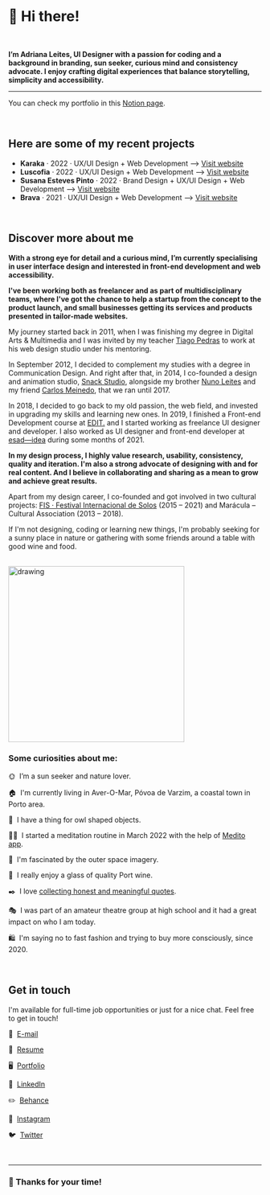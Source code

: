 # 👋 Hi there!

<br>

**I’m Adriana Leites, UI Designer with a passion for coding and a background in branding, sun seeker, curious mind and consistency advocate. I enjoy crafting digital experiences that balance storytelling, simplicity and accessibility.**

---

You can check my portfolio in this [Notion page](https://adriana-leites.notion.site/adriana-leites/adriana-leites-8594de1644a14d919e53aab803e67655).

<br>

## Here are some of my recent projects

- **Karaka** · 2022 · UX/UI Design + Web Development ⟶ [Visit website](http://atelierkaraka.com/)
- **Luscofia** · 2022 · UX/UI Design + Web Development ⟶ [Visit website](https://luscofia.com/)
- **Susana Esteves Pinto** · 2022 · Brand Design + UX/UI Design + Web Development ⟶ [Visit website](https://susanaestevespinto.com/)
- **Brava** · 2021 · UX/UI Design + Web Development ⟶ [Visit website](https://bybrava.pt/)

<br>

## Discover more about me

**With a strong eye for detail and a curious mind, I’m currently specialising in user interface design and interested in front-end development and web accessibility.**

**I've been working both as freelancer and as part of multidisciplinary teams, where I've got the chance to help a startup from the concept to the product launch, and small businesses getting its services and products presented in tailor-made websites.**

My journey started back in 2011, when I was finishing my degree in Digital Arts & Multimedia and I was invited by my teacher [Tiago Pedras](https://tiagopedras.com/) to work at his web design studio under his mentoring. 

In September 2012, I decided to complement my studies with a degree in Communication Design. And right after that, in 2014, I co-founded a design and animation studio, [Snack Studio](https://behance.net/welovesnack), alongside my brother [Nuno Leites](https://nunoleites.com/) and my friend [Carlos Meinedo](https://www.behance.net/carlosmeinedo), that we ran until 2017.

In 2018, I decided to go back to my old passion, the web field, and invested in upgrading my skills and learning new ones. In 2019, I finished a Front-end Development course at [EDIT.](https://weareedit.io/) and I started working as freelance UI designer and developer. I also worked as UI designer and front-end developer at [esad—idea](https://esadidea.pt/) during some months of 2021.

**In my design process, I highly value research, usability, consistency, quality and iteration. I'm also a strong advocate of designing with and for real content. And I believe in collaborating and sharing as a mean to grow and achieve great results.**

Apart from my design career, I co-founded and got involved in two cultural projects: [FIS · Festival Internacional de Solos](http://fis.pt/) (2015 – 2021) and Marácula – Cultural Association (2013 – 2018).

If I'm not designing, coding or learning new things, I'm probably seeking for a sunny place in nature or gathering with some friends around a table with good wine and food.

<br>

<img src="https://adriana-leites.notion.site/image/https%3A%2F%2Fs3-us-west-2.amazonaws.com%2Fsecure.notion-static.com%2Fe16871b6-d800-4e98-bb20-8419e8b35ce2%2Fme.jpg?id=39949b47-3ea8-4bd6-bec4-9be44b384b38&table=block&spaceId=0d9d92cd-5d21-4a67-9a1d-55113203f900&width=890&userId=&cache=v2" alt="drawing" width="350"/>

### Some curiosities about me:

🌞  I’m a sun seeker and nature lover.

🏠  I'm currently living in Aver-O-Mar, Póvoa de Varzim, a coastal town in Porto area.

🦉  I have a thing for owl shaped objects.

🧘‍♀️  I started a meditation routine in March 2022 with the help of [Medito app](https://meditofoundation.org/medito-app).

🔭  I'm fascinated by the outer space imagery.

🍷  I really enjoy a glass of quality Port wine.

✒️  I love [collecting honest and meaningful quotes](https://www.instagram.com/explore/tags/adrianaquotescollector/).

🎭  I was part of an amateur theatre group at high school and it had a great impact on who I am today.

🛍️  I'm saying no to fast fashion and trying to buy more consciously, since 2020.

<br>

## Get in touch

I'm available for full-time job opportunities or just for a nice chat. Feel free to get in touch!

💌  [E-mail](mailto:adrianaalvesleites@gmail.com)

📎  [Resume](https://drive.google.com/file/d/1gBgTE6KkJc6p7wvoirnA1YvMiszp8VpT/view)

🖥  [Portfolio](https://adriana-leites.notion.site/adriana-leites/adriana-leites-8594de1644a14d919e53aab803e67655)

💼  [LinkedIn](https://www.linkedin.com/in/adrianaleites/)

✏️  [Behance](https://www.behance.net/adrianaleites)

📸  [Instagram](https://www.instagram.com/adrianaleites/)

🐦  [Twitter](https://twitter.com/adrianaleites)

<br>

***

### 🙏 Thanks for your time!
